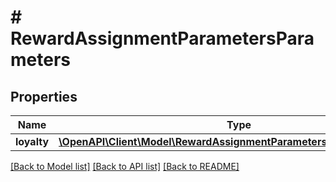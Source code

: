 # # RewardAssignmentParametersParameters

## Properties

Name | Type | Description | Notes
------------ | ------------- | ------------- | -------------
**loyalty** | [**\OpenAPI\Client\Model\RewardAssignmentParametersParametersLoyalty**](RewardAssignmentParametersParametersLoyalty.md) |  |

[[Back to Model list]](../../README.md#models) [[Back to API list]](../../README.md#endpoints) [[Back to README]](../../README.md)
